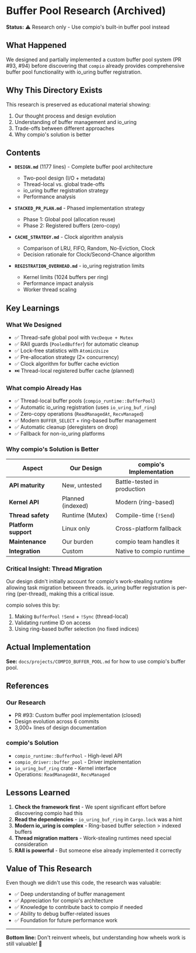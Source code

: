 # Buffer Pool Research (Archived)

**Status:** ⚠️ Research only - Use compio's built-in buffer pool instead

## What Happened

We designed and partially implemented a custom buffer pool system (PR #93, #94) before discovering that `compio` already provides comprehensive buffer pool functionality with io_uring buffer registration.

## Why This Directory Exists

This research is preserved as educational material showing:
1. Our thought process and design evolution
2. Understanding of buffer management and io_uring
3. Trade-offs between different approaches
4. Why compio's solution is better

## Contents

- **`DESIGN.md`** (1177 lines) - Complete buffer pool architecture
  - Two-pool design (I/O + metadata)
  - Thread-local vs. global trade-offs
  - io_uring buffer registration strategy
  - Performance analysis

- **`STACKED_PR_PLAN.md`** - Phased implementation strategy
  - Phase 1: Global pool (allocation reuse)
  - Phase 2: Registered buffers (zero-copy)

- **`CACHE_STRATEGY.md`** - Clock algorithm analysis
  - Comparison of LRU, FIFO, Random, No-Eviction, Clock
  - Decision rationale for Clock/Second-Chance algorithm

- **`REGISTRATION_OVERHEAD.md`** - io_uring registration limits
  - Kernel limits (1024 buffers per ring)
  - Performance impact analysis
  - Worker thread scaling

## Key Learnings

### What We Designed
- ✅ Thread-safe global pool with `VecDeque + Mutex`
- ✅ RAII guards (`PooledBuffer`) for automatic cleanup
- ✅ Lock-free statistics with `AtomicUsize`
- ✅ Pre-allocation strategy (2× concurrency)
- ✅ Clock algorithm for buffer cache eviction
- ⏭️ Thread-local registered buffer cache (planned)

### What compio Already Has
- ✅ Thread-local buffer pools (`compio_runtime::BufferPool`)
- ✅ Automatic io_uring registration (uses `io_uring_buf_ring`)
- ✅ Zero-copy operations (`ReadManagedAt`, `RecvManaged`)
- ✅ Modern `BUFFER_SELECT` + ring-based buffer management
- ✅ Automatic cleanup (deregisters on drop)
- ✅ Fallback for non-io_uring platforms

### Why compio's Solution is Better

| Aspect | Our Design | compio's Implementation |
|--------|-----------|------------------------|
| **API maturity** | New, untested | Battle-tested in production |
| **Kernel API** | Planned (indexed) | Modern (ring-based) |
| **Thread safety** | Runtime (Mutex) | Compile-time (`!Send`) |
| **Platform support** | Linux only | Cross-platform fallback |
| **Maintenance** | Our burden | compio team handles it |
| **Integration** | Custom | Native to compio runtime |

### Critical Insight: Thread Migration

Our design didn't initially account for compio's work-stealing runtime allowing task migration between threads. io_uring buffer registration is per-ring (per-thread), making this a critical issue.

compio solves this by:
1. Making `BufferPool` `!Send` + `!Sync` (thread-local)
2. Validating runtime ID on access
3. Using ring-based buffer selection (no fixed indices)

## Actual Implementation

**See:** `docs/projects/COMPIO_BUFFER_POOL.md` for how to use compio's buffer pool.

## References

### Our Research
- PR #93: Custom buffer pool implementation (closed)
- Design evolution across 6 commits
- 3,000+ lines of design documentation

### compio's Solution
- `compio_runtime::BufferPool` - High-level API
- `compio_driver::buffer_pool` - Driver implementation
- `io_uring_buf_ring` crate - Kernel interface
- Operations: `ReadManagedAt`, `RecvManaged`

## Lessons Learned

1. **Check the framework first** - We spent significant effort before discovering compio had this
2. **Read the dependencies** - `io_uring_buf_ring` in `Cargo.lock` was a hint
3. **Modern io_uring is complex** - Ring-based buffer selection > indexed buffers
4. **Thread migration matters** - Work-stealing runtimes need special consideration
5. **RAII is powerful** - But someone else already implemented it correctly

## Value of This Research

Even though we didn't use this code, the research was valuable:
- ✅ Deep understanding of buffer management
- ✅ Appreciation for compio's architecture
- ✅ Knowledge to contribute back to compio if needed
- ✅ Ability to debug buffer-related issues
- ✅ Foundation for future performance work

---

**Bottom line:** Don't reinvent wheels, but understanding how wheels work is still valuable! 🛞

